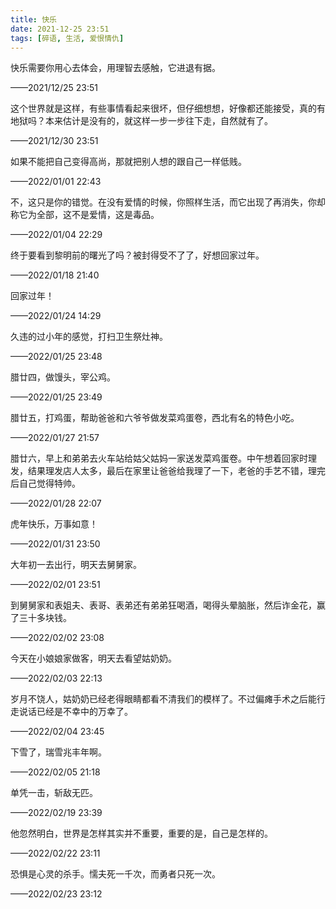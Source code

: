 ```yaml
---
title: 快乐
date: 2021-12-25 23:51
tags: [碎语, 生活, 爱恨情仇]
---
```


快乐需要你用心去体会，用理智去感触，它进退有据。

——2021/12/25 23:51

这个世界就是这样，有些事情看起来很坏，但仔细想想，好像都还能接受，真的有地狱吗？本来估计是没有的，就这样一步一步往下走，自然就有了。

——2021/12/30 23:51

如果不能把自己变得高尚，那就把别人想的跟自己一样低贱。

——2022/01/01 22:43

不，这只是你的错觉。在没有爱情的时候，你照样生活，而它出现了再消失，你却称它为全部，这不是爱情，这是毒品。

——2022/01/04 22:29

终于要看到黎明前的曙光了吗？被封得受不了了，好想回家过年。

——2022/01/18 21:40

回家过年！

——2022/01/24 14:29

久违的过小年的感觉，打扫卫生祭灶神。

——2022/01/25 23:48

腊廿四，做馒头，宰公鸡。

——2022/01/25 23:49

腊廿五，打鸡蛋，帮助爸爸和六爷爷做发菜鸡蛋卷，西北有名的特色小吃。

——2022/01/27 21:57

腊廿六，早上和弟弟去火车站给姑父姑妈一家送发菜鸡蛋卷。中午想着回家时理发，结果理发店人太多，最后在家里让爸爸给我理了一下，老爸的手艺不错，理完后自己觉得特帅。

——2022/01/28 22:07

虎年快乐，万事如意！

——2022/01/31 23:50

大年初一去出行，明天去舅舅家。

——2022/02/01 23:51

到舅舅家和表姐夫、表哥、表弟还有弟弟狂喝酒，喝得头晕脑胀，然后诈金花，赢了三十多块钱。

——2022/02/02 23:08

今天在小娘娘家做客，明天去看望姑奶奶。

——2022/02/03 22:13

岁月不饶人，姑奶奶已经老得眼睛都看不清我们的模样了。不过偏瘫手术之后能行走说话已经是不幸中的万幸了。

——2022/02/04 23:45

下雪了，瑞雪兆丰年啊。

——2022/02/05 21:18

单凭一击，斩敌无匹。

——2022/02/19 23:39

他忽然明白，世界是怎样其实并不重要，重要的是，自己是怎样的。

——2022/02/22 23:11

恐惧是心灵的杀手。懦夫死一千次，而勇者只死一次。

——2022/02/23 23:12
